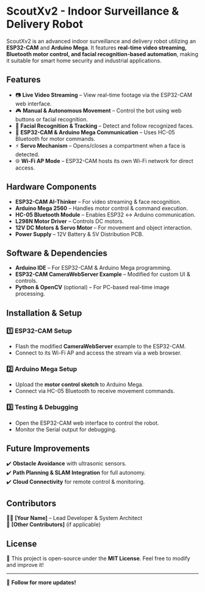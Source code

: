 # ScoutXv2 - Indoor Surveillance & Delivery Robot  

ScoutXv2 is an advanced indoor surveillance and delivery robot utilizing an **ESP32-CAM** and **Arduino Mega**. It features **real-time video streaming, Bluetooth motor control, and facial recognition-based automation**, making it suitable for smart home security and industrial applications.  

## Features  
- 📷 **Live Video Streaming** – View real-time footage via the ESP32-CAM web interface.  
- 🎮 **Manual & Autonomous Movement** – Control the bot using web buttons or facial recognition.  
- 🤖 **Facial Recognition & Tracking** – Detect and follow recognized faces.  
- 🔗 **ESP32-CAM & Arduino Mega Communication** – Uses HC-05 Bluetooth for motor commands.  
- ⚡ **Servo Mechanism** – Opens/closes a compartment when a face is detected.  
- 🌐 **Wi-Fi AP Mode** – ESP32-CAM hosts its own Wi-Fi network for direct access.  

## Hardware Components  
- **ESP32-CAM AI-Thinker** – For video streaming & face recognition.  
- **Arduino Mega 2560** – Handles motor control & command execution.  
- **HC-05 Bluetooth Module** – Enables ESP32 ↔ Arduino communication.  
- **L298N Motor Driver** – Controls DC motors.  
- **12V DC Motors & Servo Motor** – For movement and object interaction.  
- **Power Supply** – 12V Battery & 5V Distribution PCB.  

## Software & Dependencies  
- **Arduino IDE** – For ESP32-CAM & Arduino Mega programming.  
- **ESP32-CAM CameraWebServer Example** – Modified for custom UI & controls.  
- **Python & OpenCV** (optional) – For PC-based real-time image processing.  

## Installation & Setup  
### 1️⃣ ESP32-CAM Setup  
- Flash the modified **CameraWebServer** example to the ESP32-CAM.  
- Connect to its Wi-Fi AP and access the stream via a web browser.  

### 2️⃣ Arduino Mega Setup  
- Upload the **motor control sketch** to Arduino Mega.  
- Connect via HC-05 Bluetooth to receive movement commands.  

### 3️⃣ Testing & Debugging  
- Open the ESP32-CAM web interface to control the robot.  
- Monitor the Serial output for debugging.  

## Future Improvements  
✔️ **Obstacle Avoidance** with ultrasonic sensors.  
✔️ **Path Planning & SLAM Integration** for full autonomy.  
✔️ **Cloud Connectivity** for remote control & monitoring.  

## Contributors  
👨‍💻 **[Your Name]** – Lead Developer & System Architect  
🔗 **[Other Contributors]** (if applicable)  

## License  
📜 This project is open-source under the **MIT License**. Feel free to modify and improve it!  

---

🚀 **Follow for more updates!**
